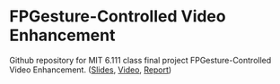 # FPGesture-Controlled Video Enhancement
Github repository for MIT 6.111 class final project FPGesture-Controlled Video Enhancement.  ([Slides](<Project Presentation.pdf>), [Video](https://www.youtube.com/watch?v=FiGxE-KXj5g), [Report](Report.pdf))

